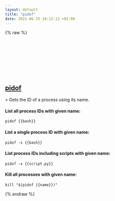 ```yaml
---
layout: default
title: "pidof"
date: 2021-06-25 18:12:13 +02:00
---
```

{% raw %}
<h2 id="pidof">
  <a href="/en/linux/pidof.html">pidof</a> <a href="#pidof"><svg class="icon">
    <use href="/assets/images/unicode_sprite.svg#link" />
  </svg></a>
</h2>
> Gets the ID of a process using its name.

#### List all process IDs with given name:
```shell
pidof {{bash}}
```
#### List a single process ID with given name:
```shell
pidof -s {{bash}}
```
#### List process IDs including scripts with given name:
```shell
pidof -x {{script.py}}
```
#### Kill all processes with given name:
```shell
kill "$(pidof {{name}})" 
```
{% endraw %}